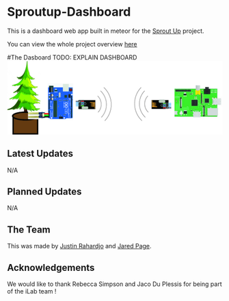 # Sproutup-Dashboard
This is a dashboard web app built in meteor for the [Sprout Up](https://github.com/JaredPage/SproutUp-Comms) project.

You can view the whole project overview [here](http://sproutup.info/)

#The Dasboard
TODO: EXPLAIN DASHBOARD
![alt tag](https://raw.githubusercontent.com/JaredPage/SproutUp-Comms/master/setup.jpg)

## Latest Updates
N/A

## Planned Updates
N/A

## The Team
This was made by [Justin Rahardjo](http://justinrahardjo.info/) and [Jared Page](http://jaredpage.net).

## Acknowledgements
We would like to thank Rebecca Simpson and Jaco Du Plessis for being part of the iLab team !